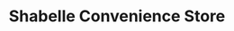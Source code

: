 ---
title: "Shabelle Convenience Store"
url: /edmonton/shabelle-convenience-store/
shop: convenience
---